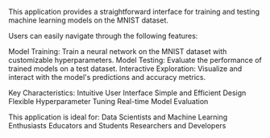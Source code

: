 This application provides a straightforward interface for training and testing machine learning models on the MNIST dataset. 

Users can easily navigate through the following features:

Model Training: Train a neural network on the MNIST dataset with customizable hyperparameters.
Model Testing: Evaluate the performance of trained models on a test dataset.
Interactive Exploration: Visualize and interact with the model's predictions and accuracy metrics.

Key Characteristics:
Intuitive User Interface
Simple and Efficient Design
Flexible Hyperparameter Tuning
Real-time Model Evaluation

This application is ideal for:
Data Scientists and Machine Learning Enthusiasts
Educators and Students
Researchers and Developers
